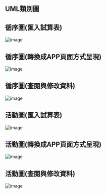 ## UML類別圖  
## 循序圖(匯入試算表)  
![image]()
## 循序圖(轉換成APP頁面方式呈現)  
![image]()
## 循序圖(查閱與修改資料)  
![image]()
## 活動圖(匯入試算表)  
![image](https://github.com/C110118109/system-analysis_fiveflowers/assets/121861750/8ab5a244-11e3-4760-9f63-8d945fa063a3)
## 活動圖(轉換成APP頁面方式呈現)  
![image](https://github.com/C110118109/system-analysis_fiveflowers/assets/121861750/0cf2b2fd-ce55-4416-bc30-b9052989a76c)
## 活動圖(查閱與修改資料)  
![image](https://github.com/C110118109/system-analysis_fiveflowers/assets/121861750/7c645839-670e-4aaf-99fd-5ded05f113cc)

